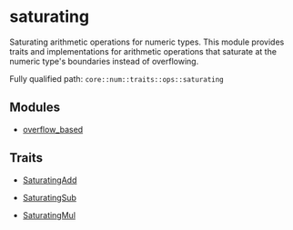 # saturating

Saturating arithmetic operations for numeric types.  This module provides traits and implementations for arithmetic operations that saturate at the numeric type's boundaries instead of overflowing.

Fully qualified path: `core::num::traits::ops::saturating`

## Modules

- [overflow_based](./core-num-traits-ops-saturating-overflow_based.md)

## Traits

- [SaturatingAdd](./core-num-traits-ops-saturating-SaturatingAdd.md)

- [SaturatingSub](./core-num-traits-ops-saturating-SaturatingSub.md)

- [SaturatingMul](./core-num-traits-ops-saturating-SaturatingMul.md)

